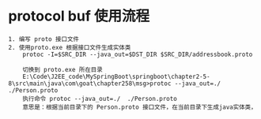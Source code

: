 # protocol buf  使用流程
    1. 编写 proto 接口文件
    2. 使用proto.exe 根据接口文件生成实体类
        protoc -I=$SRC_DIR --java_out=$DST_DIR $SRC_DIR/addressbook.proto
        
        切换到 proto.exe 所在目录
        E:\Code\J2EE_code\MySpringBoot\springboot\chapter2-5-8\src\main\java\com\goat\chapter258\msg>protoc --java_out=./  ./Person.proto
        执行命令 protoc --java_out=./  ./Person.proto
        意思是：根据当前目录下的 Person.proto 接口文件，在当前目录下生成java实体类，

    